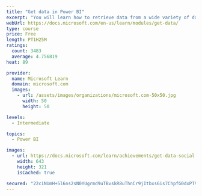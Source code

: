 ```yaml
---
title: "Get data in Power BI"
excerpt: "You will learn how to retrieve data from a wide variety of data sources, including Microsoft Excel, relational databases, and NoSQL data stores. You will also learn how to improve performance while retrieving data."
webUrl: https://docs.microsoft.com/en-us/learn/modules/get-data/
type: course
price: Free
length: PT1H25M
ratings:
  count: 3483
  average: 4.756819
heat: 89

provider:
  name: Microsoft Learn
  domain: microsoft.com
  images:
    - url: /assets/images/organizations/microsoft.com-50x50.jpg
      width: 50
      height: 50

levels:
  - Intermediate

topics:
  - Power BI

images:
  - url: https://docs.microsoft.com/learn/achievements/get-data-social.png
    width: 643
    height: 321
    isCached: true

secured: "22ciNUmH+5l6ns2sN0YUgrmd9uTBvskR8uThnCr9jItbxs6is7ChpfG0dxPT9jfKhTDWFi40WQ5PYcN9KIoTgjBHMMg+yE9Ydp6lPEV2Sum8p7lrCGfzIs+3iCY3vzsblEvEbGVHsYhBlUIYB3p7J1wadf9lPJOmF9fqGBxXKGtPH+wFAaoMre9c+oZ+MVktynMlBXM3aC9iCjM65JpbwnajbQkinNXvohx6VodE1VRVej0GfSD6r2LG0O3/KIUZ3yV8AjjtbG/BdFuVMHyCpEf82J6sb5Vubyy7fNcHQDuraQNE84W8PPaKriJ0NgiUQlQGO6uf0+hQjCT5sFACeBumm5G3SZV9/kTj/Da7OaCdcC1dpxHsumC/ErRx3NfZvafGX/xhZeOnnwcYaXXudxZ3jPXKJqjH0P9Aur/cddc=;KLbTAPnEXnEtCiIJDeSvdw=="
---
```


